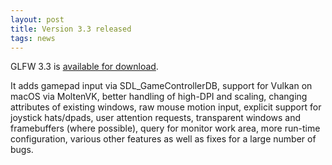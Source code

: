```yaml
---
layout: post
title: Version 3.3 released
tags: news
---
```


GLFW 3.3 is [available for download](download.html).

It adds gamepad input via SDL\_GameControllerDB, support for Vulkan on macOS via
MoltenVK, better handling of high-DPI and scaling, changing attributes of
existing windows, raw mouse motion input, explicit support for joystick
hats/dpads, user attention requests, transparent windows and framebuffers (where
possible), query for monitor work area, more run-time configuration, various
other features as well as fixes for a large number of bugs.

